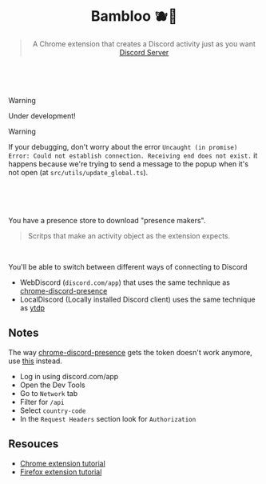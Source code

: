 
<div align=center>

# Bambloo :blueberries::panda_face:
> A Chrome extension that creates a Discord activity just as you want  
> [Discord Server](https://discord.gg/4gNjyuXgMG)

</div>
<br>
<br>
<br>

> [!WARNING]
> Under development!

> [!WARNING]
> If your debugging, don't worry about the error `Uncaught (in promise) Error: Could not establish connection. Receiving end does not exist.`
> it happens because we're trying to send a message to the popup when it's not open (at `src/utils/update_global.ts`).

<br>
<br>
<br>

You have a presence store to download "presence makers".
> Scritps that make an activity object as the extension expects.

<br>

You'll be able to switch between different ways of connecting to Discord
- WebDiscord (`discord.com/app`) that uses the same technique as [chrome-discord-presence][gh:chrome-discord-presence]
- LocalDiscord (Locally installed Discord client) uses the same technique as [ytdp][gh:ytdp]


Notes
---

The way [chrome-discord-presence][gh:chrome-discord-presence] gets the token doesn't work anymore,
use [this](https://howtogeek.com/879956/what-is-a-discord-token-and-how-do-you-get-one) instead.
- Log in using discord.com/app
- Open the Dev Tools
- Go to `Network` tab
- Filter for `/api`
- Select `country-code`
- In the `Request Headers` section look for `Authorization`


Resouces
---

- [Chrome extension tutorial](https://developer.chrome.com/docs/extensions/get-started)
- [Firefox extension tutorial](https://developer.mozilla.org/docs/Mozilla/Add-ons/WebExtension)


[gh:chrome-discord-presence]: https://github.com/seia-soto/chrome-discord-presence
[gh:ytdp]: https://github.com/XFG16/YouTubeDiscordPresence
[gh:premid]: https://github.com/PreMiD

